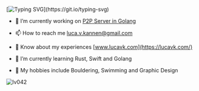 



[![Typing SVG](https://readme-typing-svg.herokuapp.com?font=Fira+Code&pause=1000&width=435&lines=Hi%2C+I'm+Luca+%F0%9F%91%8B;Welcome+to+my+profile!;Always+learning+new+things;Did+you+know+that+otters+hold+hands?)](https://git.io/typing-svg)

- 🔭 I’m currently working on [P2P Server in Golang](https://github.com/lv042/Gopher-Forward-Server)

- 📫 How to reach me luca.v.kannen@gmail.com

- 📄 Know about my experiences [www.lucavk.com](https://lucavk.com/)

- 🌱 I’m currently learning Rust, Swift and Golang

- 💚 My hobbies include Bouldering, Swimming and Graphic Design


 <p><img align="center" src="https://github-readme-streak-stats.herokuapp.com/?user=lv042&" alt="lv042" /></p>
 
 



